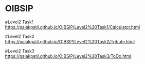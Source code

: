 # OIBSIP
#Level2 Task1
 https://palakpatil.github.io/OIBSIP/Level2%20Task1/Calculator.html 
 
 #Level2 Task2
   https://palakpatil.github.io/OIBSIP/Level2%20Task2/Tribute.html
   
 #Level2 Task3
 https://palakpatil.github.io/OIBSIP/Level2%20Task3/ToDo.html
